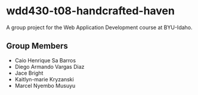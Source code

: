 # wdd430-t08-handcrafted-haven
A group project for the Web Application Development course at BYU-Idaho.

## Group Members
- Caio Henrique Sa Barros
- Diego Armando Vargas Diaz
- Jace Bright
- Kaitlyn-marie Kryzanski
- Marcel Nyembo Musuyu

